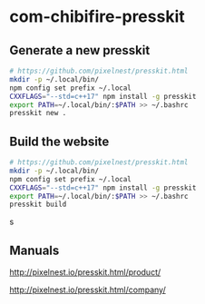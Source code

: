# com-chibifire-presskit

## Generate a new presskit

```bash
# https://github.com/pixelnest/presskit.html
mkdir -p ~/.local/bin/
npm config set prefix ~/.local
CXXFLAGS="--std=c++17" npm install -g presskit
export PATH=~/.local/bin/:$PATH >> ~/.bashrc
presskit new .
```

## Build the website

```bash
# https://github.com/pixelnest/presskit.html
mkdir -p ~/.local/bin/
npm config set prefix ~/.local
CXXFLAGS="--std=c++17" npm install -g presskit
export PATH=~/.local/bin/:$PATH >> ~/.bashrc
presskit build
```
s
## Manuals

http://pixelnest.io/presskit.html/product/

http://pixelnest.io/presskit.html/company/